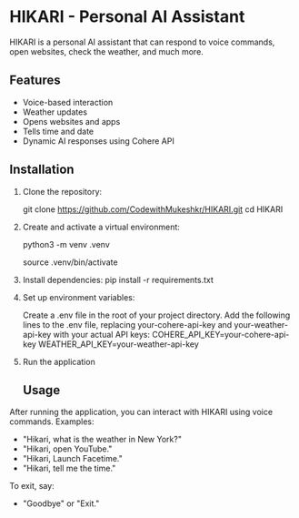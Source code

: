 # HIKARI - Personal AI Assistant

HIKARI is a personal AI assistant that can respond to voice commands, open websites, check the weather, and much more.

## Features
- Voice-based interaction
- Weather updates
- Opens websites and apps
- Tells time and date
- Dynamic AI responses using Cohere API

## Installation
1. Clone the repository:
   

   git clone https://github.com/CodewithMukeshkr/HIKARI.git
   cd HIKARI
   
2. Create and activate a virtual environment:

   python3 -m venv .venv
   
   source .venv/bin/activate
   
3. Install dependencies:
   pip install -r requirements.txt

4. Set up environment variables:

   Create a .env file in the root of your project directory.
   Add the following lines to the .env file, replacing your-cohere-api-key and your-weather-api-key with your actual API keys:
   COHERE_API_KEY=your-cohere-api-key
   WEATHER_API_KEY=your-weather-api-key

6. Run the application


   ## Usage
After running the application, you can interact with HIKARI using voice commands. Examples:
- "Hikari, what is the weather in New York?"
- "Hikari, open YouTube."
- "Hikari, Launch Facetime."
- "Hikari, tell me the time."

To exit, say:
- "Goodbye" or "Exit."
